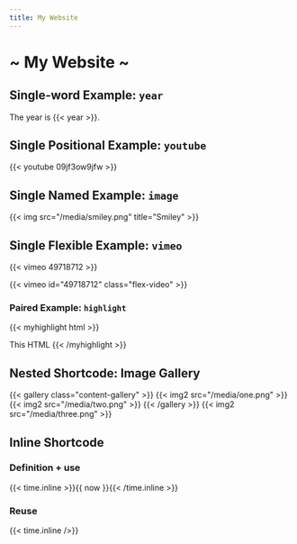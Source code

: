 ```yaml
---
title: My Website
---
```


# ~ My Website ~

## Single-word Example: `year`

The year is {{< year >}}.

## Single Positional Example: `youtube`

{{< youtube 09jf3ow9jfw >}}

## Single Named Example: `image`

{{< img src="/media/smiley.png" title="Smiley" >}}

## Single Flexible Example: `vimeo`

{{< vimeo 49718712 >}}

{{< vimeo id="49718712" class="flex-video" >}}

### Paired Example: `highlight`

{{< myhighlight html >}}
<html>
<body> This HTML </body>
</html>
{{< /myhighlight >}}

## Nested Shortcode: Image Gallery

{{< gallery class="content-gallery" >}}
  {{< img2 src="/media/one.png" >}}
  {{< img2 src="/media/two.png" >}}
{{< /gallery >}}
{{< img2 src="/media/three.png" >}}

## Inline Shortcode

### Definition + use

{{< time.inline >}}{{ now }}{{< /time.inline >}}

### Reuse

{{< time.inline />}}